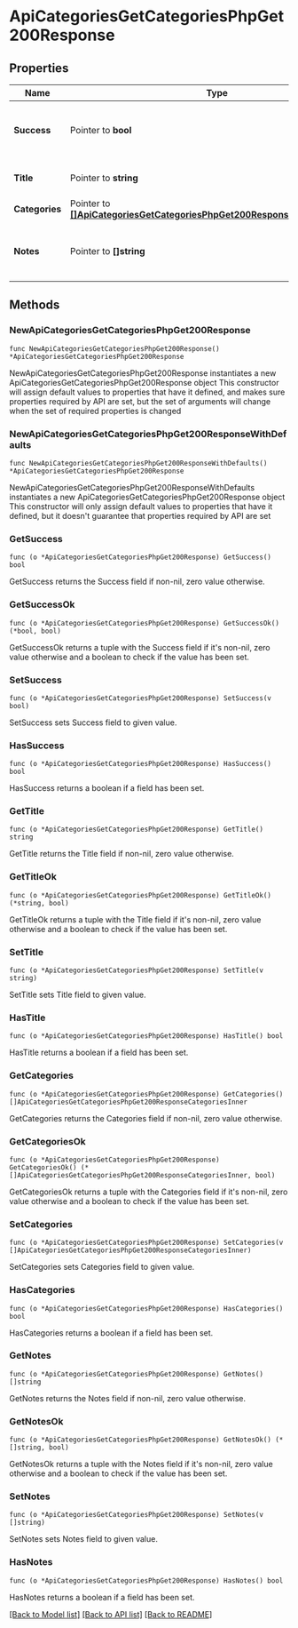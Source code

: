 # ApiCategoriesGetCategoriesPhpGet200Response

## Properties

Name | Type | Description | Notes
------------ | ------------- | ------------- | -------------
**Success** | Pointer to **bool** | Indicates whether the request was successful. | [optional] 
**Title** | Pointer to **string** | The title of the response. | [optional] 
**Categories** | Pointer to [**[]ApiCategoriesGetCategoriesPhpGet200ResponseCategoriesInner**](ApiCategoriesGetCategoriesPhpGet200ResponseCategoriesInner.md) |  | [optional] 
**Notes** | Pointer to **[]string** | Warning messages or additional information. | [optional] 

## Methods

### NewApiCategoriesGetCategoriesPhpGet200Response

`func NewApiCategoriesGetCategoriesPhpGet200Response() *ApiCategoriesGetCategoriesPhpGet200Response`

NewApiCategoriesGetCategoriesPhpGet200Response instantiates a new ApiCategoriesGetCategoriesPhpGet200Response object
This constructor will assign default values to properties that have it defined,
and makes sure properties required by API are set, but the set of arguments
will change when the set of required properties is changed

### NewApiCategoriesGetCategoriesPhpGet200ResponseWithDefaults

`func NewApiCategoriesGetCategoriesPhpGet200ResponseWithDefaults() *ApiCategoriesGetCategoriesPhpGet200Response`

NewApiCategoriesGetCategoriesPhpGet200ResponseWithDefaults instantiates a new ApiCategoriesGetCategoriesPhpGet200Response object
This constructor will only assign default values to properties that have it defined,
but it doesn't guarantee that properties required by API are set

### GetSuccess

`func (o *ApiCategoriesGetCategoriesPhpGet200Response) GetSuccess() bool`

GetSuccess returns the Success field if non-nil, zero value otherwise.

### GetSuccessOk

`func (o *ApiCategoriesGetCategoriesPhpGet200Response) GetSuccessOk() (*bool, bool)`

GetSuccessOk returns a tuple with the Success field if it's non-nil, zero value otherwise
and a boolean to check if the value has been set.

### SetSuccess

`func (o *ApiCategoriesGetCategoriesPhpGet200Response) SetSuccess(v bool)`

SetSuccess sets Success field to given value.

### HasSuccess

`func (o *ApiCategoriesGetCategoriesPhpGet200Response) HasSuccess() bool`

HasSuccess returns a boolean if a field has been set.

### GetTitle

`func (o *ApiCategoriesGetCategoriesPhpGet200Response) GetTitle() string`

GetTitle returns the Title field if non-nil, zero value otherwise.

### GetTitleOk

`func (o *ApiCategoriesGetCategoriesPhpGet200Response) GetTitleOk() (*string, bool)`

GetTitleOk returns a tuple with the Title field if it's non-nil, zero value otherwise
and a boolean to check if the value has been set.

### SetTitle

`func (o *ApiCategoriesGetCategoriesPhpGet200Response) SetTitle(v string)`

SetTitle sets Title field to given value.

### HasTitle

`func (o *ApiCategoriesGetCategoriesPhpGet200Response) HasTitle() bool`

HasTitle returns a boolean if a field has been set.

### GetCategories

`func (o *ApiCategoriesGetCategoriesPhpGet200Response) GetCategories() []ApiCategoriesGetCategoriesPhpGet200ResponseCategoriesInner`

GetCategories returns the Categories field if non-nil, zero value otherwise.

### GetCategoriesOk

`func (o *ApiCategoriesGetCategoriesPhpGet200Response) GetCategoriesOk() (*[]ApiCategoriesGetCategoriesPhpGet200ResponseCategoriesInner, bool)`

GetCategoriesOk returns a tuple with the Categories field if it's non-nil, zero value otherwise
and a boolean to check if the value has been set.

### SetCategories

`func (o *ApiCategoriesGetCategoriesPhpGet200Response) SetCategories(v []ApiCategoriesGetCategoriesPhpGet200ResponseCategoriesInner)`

SetCategories sets Categories field to given value.

### HasCategories

`func (o *ApiCategoriesGetCategoriesPhpGet200Response) HasCategories() bool`

HasCategories returns a boolean if a field has been set.

### GetNotes

`func (o *ApiCategoriesGetCategoriesPhpGet200Response) GetNotes() []string`

GetNotes returns the Notes field if non-nil, zero value otherwise.

### GetNotesOk

`func (o *ApiCategoriesGetCategoriesPhpGet200Response) GetNotesOk() (*[]string, bool)`

GetNotesOk returns a tuple with the Notes field if it's non-nil, zero value otherwise
and a boolean to check if the value has been set.

### SetNotes

`func (o *ApiCategoriesGetCategoriesPhpGet200Response) SetNotes(v []string)`

SetNotes sets Notes field to given value.

### HasNotes

`func (o *ApiCategoriesGetCategoriesPhpGet200Response) HasNotes() bool`

HasNotes returns a boolean if a field has been set.


[[Back to Model list]](../README.md#documentation-for-models) [[Back to API list]](../README.md#documentation-for-api-endpoints) [[Back to README]](../README.md)


